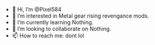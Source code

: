- 👋 Hi, I’m @Pixel584
- 👀 I’m interested in Metal gear rising revengance mods.
- 🌱 I’m currently learning Nothing.
- 💞️ I’m looking to collaborate on Nothing.
- 📫 How to reach me: dont lol

<!---
Pixel584/Pixel584 is a ✨ special ✨ repository because its `README.md` (this file) appears on your GitHub profile.
You can click the Preview link to take a look at your changes.
--->
